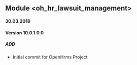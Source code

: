 ## Module <oh_hr_lawsuit_management>

#### 30.03.2018
#### Version 10.0.1.0.0
##### ADD
- Initial commit for OpenHrms Project
